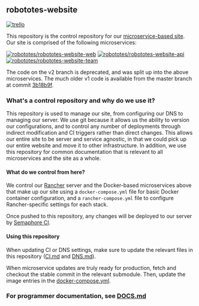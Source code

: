 ## robototes-website

[![trello](https://img.shields.io/badge/trello-robototes--website-red.svg)](https://trello.com/b/GCo1iLBr/robototes-website)

This repository is the control repository for our [microservice-based site](https://www.robototes.com). Our site is comprised of
the following microservices:

[![robototes/robototes-website-web](https://img.shields.io/badge/service-web-green.svg)](https://github.com/robototes/robototes-website-web)
[![robototes/robototes-website-api](https://img.shields.io/badge/service-api-green.svg)](https://github.com/robototes/robototes-website-api)
[![robototes/robototes-website-team](https://img.shields.io/badge/service-team-green.svg)](https://github.com/robototes/robototes-website-team)

The code on the v2 branch is deprecated, and was split up into the above microservices. The much older v1 code is available from
the master branch at commit [3b18b9f](https://github.com/robototes/robototes-website/tree/3b18b9f).

### What's a control repository and why do we use it?

This repository is used to manage our site, from configuring our DNS to managing our server. We use git because it allows us the
ability to version our configurations, and to control any number of deployments through indirect modification and CI triggers
rather than direct changes. This allows our entire site to be server and service agnostic, in that we could pick up our entire
website and move it to other infrastructure. In addition, we use this repository for common documentation that is relevant to all
microservices and the site as a whole.

#### What do we control from here?

We control our [Rancher](https://rancher.com) server and the Docker-based microservices above that make up our site using a
`docker-compose.yml` file for basic Docker container configuration, and a `rancher-compose.yml` file to configure Rancher-specific
settings for each stack.


Once pushed to this repository, any changes will be deployed to our server by
[Semaphore CI](https://semaphoreci.com/robototes).

#### Using this repository

When updating CI or DNS settings, make sure to update the relevant files in this repository
([CI.md](https://github.com/robototes/robototes-website/blob/master/CI.md) and
[DNS.md](https://github.com/robototes/robototes-website/blob/master/DNS.md)).

When microservice updates are truly ready for production, fetch and checkout the stable commit in the relevant submodule. Then,
update the image entries in the [docker-compose.yml](https://github.com/robototes/robototes-website/blob/master/docker-compose.yml).

### For programmer documentation, see [DOCS.md](https://github.com/robototes/robototes-website/blob/master/DOCS.md)
